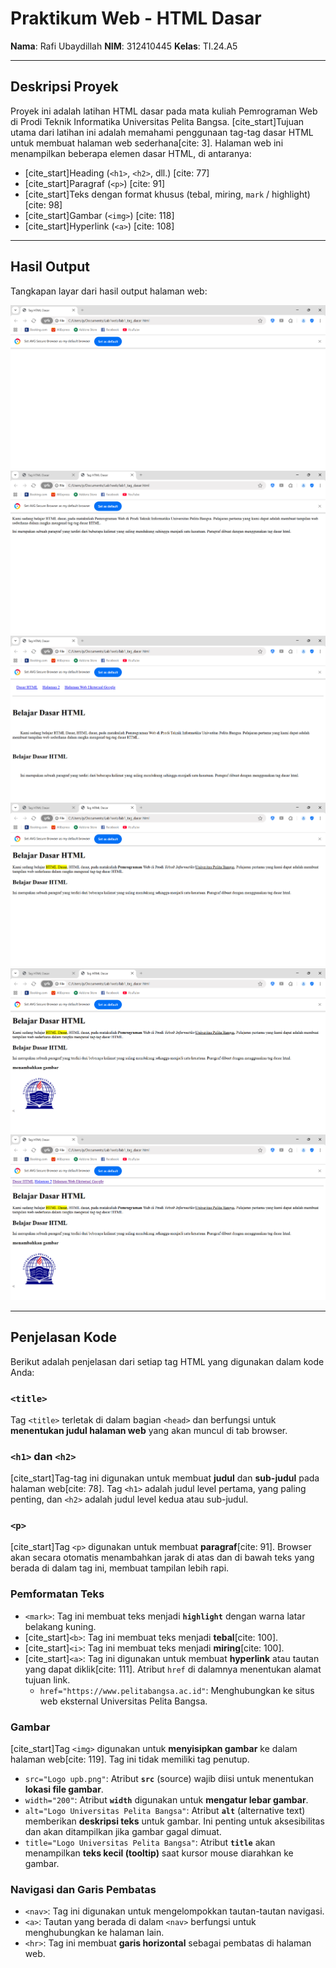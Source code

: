 # Praktikum Web - HTML Dasar

**Nama**: Rafi Ubaydillah
**NIM**: 312410445
**Kelas**: TI.24.A5

---

## Deskripsi Proyek

Proyek ini adalah latihan HTML dasar pada mata kuliah Pemrograman Web di Prodi Teknik Informatika Universitas Pelita Bangsa. [cite_start]Tujuan utama dari latihan ini adalah memahami penggunaan tag-tag dasar HTML untuk membuat halaman web sederhana[cite: 3]. Halaman web ini menampilkan beberapa elemen dasar HTML, di antaranya:
* [cite_start]Heading (`<h1>`, `<h2>`, dll.) [cite: 77]
* [cite_start]Paragraf (`<p>`) [cite: 91]
* [cite_start]Teks dengan format khusus (tebal, miring, `mark` / highlight) [cite: 98]
* [cite_start]Gambar (`<img>`) [cite: 118]
* [cite_start]Hyperlink (`<a>`) [cite: 108]

---

## Hasil Output

Tangkapan layar dari hasil output halaman web:

![Hasil Output ke-1](https://github.com/rafiubaydillah53-design/Lab-web/blob/a73ed39453b12a63e520ce1767852778899bb60c/hasil%20output%20ke-1.png)
![Hasil Output ke-2](https://github.com/rafiubaydillah53-design/Lab-web/blob/a73ed39453b12a63e520ce1767852778899bb60c/hasil%20output%20ke-2.png)
![Hasil Output ke-3](https://github.com/rafiubaydillah53-design/Lab-web/blob/a73ed39453b12a63e520ce1767852778899bb60c/hasil%20output%20ke-3.png)
![Hasil Output ke-4](https://github.com/rafiubaydillah53-design/Lab-web/blob/a73ed39453b12a63e520ce1767852778899bb60c/hasil%20output%20ke-4.png)
![Hasil Ouput ke-5](https://github.com/rafiubaydillah53-design/Lab-web/blob/a73ed39453b12a63e520ce1767852778899bb60c/hasil%20ouput%20ke-5.png)
![Hasil Output ke-6](https://github.com/rafiubaydillah53-design/Lab-web/blob/a73ed39453b12a63e520ce1767852778899bb60c/hasil%20output%20ke-6.png)

---

## Penjelasan Kode

Berikut adalah penjelasan dari setiap tag HTML yang digunakan dalam kode Anda:

### `<title>`
Tag `<title>` terletak di dalam bagian `<head>` dan berfungsi untuk **menentukan judul halaman web** yang akan muncul di tab browser.

### `<h1>` dan `<h2>`
[cite_start]Tag-tag ini digunakan untuk membuat **judul** dan **sub-judul** pada halaman web[cite: 78]. Tag `<h1>` adalah judul level pertama, yang paling penting, dan `<h2>` adalah judul level kedua atau sub-judul.

### `<p>`
[cite_start]Tag `<p>` digunakan untuk membuat **paragraf**[cite: 91]. Browser akan secara otomatis menambahkan jarak di atas dan di bawah teks yang berada di dalam tag ini, membuat tampilan lebih rapi.

### Pemformatan Teks
* `<mark>`: Tag ini membuat teks menjadi **`highlight`** dengan warna latar belakang kuning.
* [cite_start]`<b>`: Tag ini membuat teks menjadi **tebal**[cite: 100].
* [cite_start]`<i>`: Tag ini membuat teks menjadi **miring**[cite: 100].
* [cite_start]`<a>`: Tag ini digunakan untuk membuat **hyperlink** atau tautan yang dapat diklik[cite: 111]. Atribut `href` di dalamnya menentukan alamat tujuan link.
    * `href="https://www.pelitabangsa.ac.id"`: Menghubungkan ke situs web eksternal Universitas Pelita Bangsa.

### Gambar
[cite_start]Tag `<img>` digunakan untuk **menyisipkan gambar** ke dalam halaman web[cite: 119]. Tag ini tidak memiliki tag penutup.
* `src="Logo upb.png"`: Atribut **`src`** (source) wajib diisi untuk menentukan **lokasi file gambar**.
* `width="200"`: Atribut **`width`** digunakan untuk **mengatur lebar gambar**.
* `alt="Logo Universitas Pelita Bangsa"`: Atribut **`alt`** (alternative text) memberikan **deskripsi teks** untuk gambar. Ini penting untuk aksesibilitas dan akan ditampilkan jika gambar gagal dimuat.
* `title="Logo Universitas Pelita Bangsa"`: Atribut **`title`** akan menampilkan **teks kecil (tooltip)** saat kursor mouse diarahkan ke gambar.

### Navigasi dan Garis Pembatas
* `<nav>`: Tag ini digunakan untuk mengelompokkan tautan-tautan navigasi.
* `<a>`: Tautan yang berada di dalam `<nav>` berfungsi untuk menghubungkan ke halaman lain.
* `<hr>`: Tag ini membuat **garis horizontal** sebagai pembatas di halaman web.
